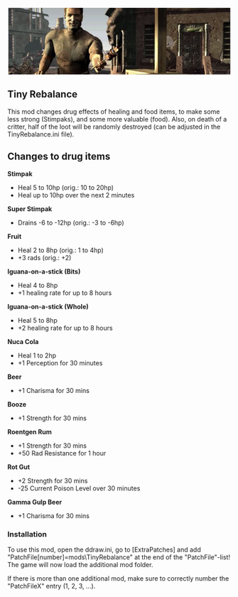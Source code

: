 <p align="center"><img src="TinyRebalance.png" alt="Tiny Rebalance"/></p>

Tiny Rebalance
-----------------

This mod changes drug effects of healing and food items, to make some less strong (Stimpaks), and some more valuable (food). Also, on death of a critter, half of the loot will be randomly destroyed (can be adjusted in the TinyRebalance.ini file).

## Changes to drug items
**Stimpak**
* Heal 5 to 10hp (orig.: 10 to 20hp)
* Heal up to 10hp over the next 2 minutes

**Super Stimpak**
* Drains -6 to -12hp (orig.: -3 to -6hp)

**Fruit**
* Heal 2 to 8hp (orig.: 1 to 4hp)
* +3 rads (orig.: +2)

**Iguana-on-a-stick (Bits)**
* Heal 4 to 8hp
* +1 healing rate for up to 8 hours

**Iguana-on-a-stick (Whole)**
* Heal 5 to 8hp
* +2 healing rate for up to 8 hours

**Nuca Cola**
* Heal 1 to 2hp
* +1 Perception for 30 minutes

**Beer**
* +1 Charisma for 30 mins

**Booze**
* +1 Strength for 30 mins

**Roentgen Rum**
* +1 Strength for 30 mins
* +50 Rad Resistance for 1 hour

**Rot Gut**
* +2 Strength for 30 mins
* -25 Current Poison Level over 30 minutes

**Gamma Gulp Beer**
* +1 Charisma for 30 mins


### Installation
To use this mod, open the ddraw.ini, go to [ExtraPatches] and add "PatchFile[number]=mods\TinyRebalance" at the end of the "PatchFile"-list!
The game will now load the additional mod folder.

If there is more than one additional mod, make sure to correctly number the "PatchFileX" entry (1, 2, 3, ...).
